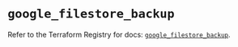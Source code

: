 # `google_filestore_backup`

Refer to the Terraform Registry for docs: [`google_filestore_backup`](https://registry.terraform.io/providers/hashicorp/google/6.30.0/docs/resources/filestore_backup).

